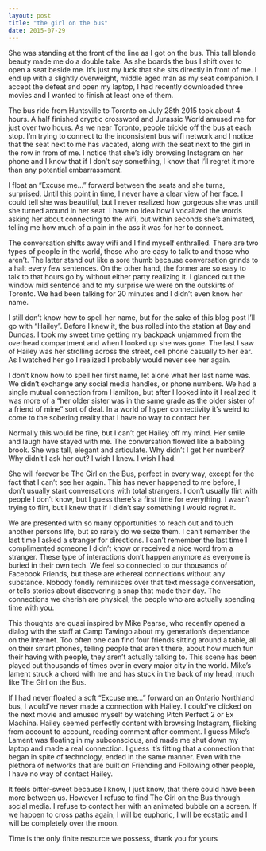 ```yaml
---
layout: post
title: "the girl on the bus"
date: 2015-07-29
---
```


She was standing at the front of the line as I got on the bus. This tall blonde beauty made me do a double take. As she boards the bus I shift over to open a seat beside me. It’s just my luck that she sits directly in front of me. I end up with a slightly overweight, middle aged man as my seat companion. I accept the defeat and open my laptop, I had recently downloaded three movies and I wanted to finish at least one of them.

The bus ride from Huntsville to Toronto on July 28th 2015 took about 4 hours. A half finished cryptic crossword and Jurassic World amused me for just over two hours. As we near Toronto, people trickle off the bus at each stop. I’m trying to connect to the inconsistent bus wifi network and I notice that the seat next to me has vacated, along with the seat next to the girl in the row in from of me. I notice that she’s idly browsing Instagram on her phone and I know that if I don’t say something, I know that I’ll regret it more than any potential embarrassment.

I float an “Excuse me…” forward between the seats and she turns, surprised. Until this point in time, I never have a clear view of her face. I could tell she was beautiful, but I never realized how gorgeous she was until she turned around in her seat. I have no idea how I vocalized the words asking her about connecting to the wifi, but within seconds she’s animated, telling me how much of a pain in the ass it was for her to connect.

The conversation shifts away wifi and I find myself enthralled. There are two types of people in the world, those who are easy to talk to and those who aren’t. The latter stand out like a sore thumb because conversation grinds to a halt every few sentences. On the other hand, the former are so easy to talk to that hours go by without either party realizing it. I glanced out the window mid sentence and to my surprise we were on the outskirts of Toronto. We had been talking for 20 minutes and I didn’t even know her name.

I still don’t know how to spell her name, but for the sake of this blog post I’ll go with “Hailey”. Before I knew it, the bus rolled into the station at Bay and Dundas. I took my sweet time getting my backpack unjammed from the overhead compartment and when I looked up she was gone. The last I saw of Hailey was her strolling across the street, cell phone casually to her ear. As I watched her go I realized I probably would never see her again.

I don’t know how to spell her first name, let alone what her last name was. We didn’t exchange any social media handles, or phone numbers. We had a single mutual connection from Hamilton, but after I looked into it I realized it was more of a “her older sister was in the same grade as the older sister of a friend of mine” sort of deal. In a world of hyper connectivity it’s weird to come to the sobering reality that I have no way to contact her.

Normally this would be fine, but I can’t get Hailey off my mind. Her smile and laugh have stayed with me. The conversation flowed like a babbling brook. She was tall, elegant and articulate. Why didn’t I get her number? Why didn’t I ask her out? I wish I knew. I wish I had.

She will forever be The Girl on the Bus, perfect in every way, except for the fact that I can’t see her again. This has never happened to me before, I don’t usually start conversations with total strangers. I don’t usually flirt with people I don’t know, but I guess there’s a first time for everything. I wasn’t trying to flirt, but I knew that if I didn’t say something I would regret it.

We are presented with so many opportunities to reach out and touch another persons life, but so rarely do we seize them. I can’t remember the last time I asked a stranger for directions. I can’t remember the last time I complimented someone I didn’t know or received a nice word from a stranger. These type of interactions don’t happen anymore as everyone is buried in their own tech. We feel so connected to our thousands of Facebook Friends, but these are ethereal connections without any substance. Nobody fondly reminisces over that text message conversation, or tells stories about discovering a snap that made their day. The connections we cherish are physical, the people who are actually spending time with you.

This thoughts are quasi inspired by Mike Pearse, who recently opened a dialog with the staff at Camp Tawingo about my generation’s dependance on the Internet. Too often one can find four friends sitting around a table, all on their smart phones, telling people that aren’t there, about how much fun their having with people, they aren’t actually talking to. This scene has been played out thousands of times over in every major city in the world. Mike’s lament struck a chord with me and has stuck in the back of my head, much like The Girl on the Bus.

If I had never floated a soft “Excuse me…” forward on an Ontario Northland bus, I would’ve never made a connection with Hailey. I could’ve clicked on the next movie and amused myself by watching Pitch Perfect 2 or Ex Machina. Hailey seemed perfectly content with browsing Instagram, flicking from account to account, reading comment after comment. I guess Mike’s Lament was floating in my subconscious, and made me shut down my laptop and made a real connection. I guess it’s fitting that a connection that began in spite of technology, ended in the same manner. Even with the plethora of networks that are built on Friending and Following other people, I have no way of contact Hailey.

It feels bitter-sweet because I know, I just know, that there could have been more between us. However I refuse to find The Girl on the Bus through social media. I refuse to contact her with an animated bubble on a screen. If we happen to cross paths again, I will be euphoric, I will be ecstatic and I will be completely over the moon.

Time is the only finite resource we possess, thank you for yours